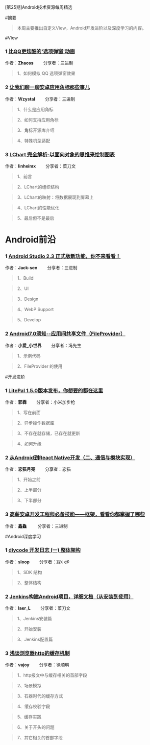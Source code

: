 [第25期]Android技术资源每周精选

#摘要

>本周主要推出自定义View，Android开发进阶以及深度学习的内容。

#View

### 1 [比QQ更炫酷的'选项弹窗'动画](http://mp.weixin.qq.com/s?__biz=MzI0NDYzMzg0OQ==&mid=2247484068&idx=1&sn=b77a4e7be6ee2d6aede46c07fa737022&chksm=e95b9b32de2c1224116281ab3877f3ab0c36d3c220315d5eec2a85cd01d20a0e6ac218cc3944&mpshare=1&scene=1&srcid=0307PCAZ686TVubt6ycJEA6V#rd)

作者：**Zhaoss** &emsp;&emsp;分享者：三进制

>1、如何模拟 QQ 选项弹窗效果


### 2 [让我们聊一聊安卓应用角标那些事儿](http://mp.weixin.qq.com/s?__biz=MzI0NDYzMzg0OQ==&mid=2247484070&idx=1&sn=483e54aa85354e05dc7a8d441d9232f0&chksm=e95b9b30de2c12260cf2b87d5a13fa43609c1f6be5a2898f31f14b40e2113b8df136ba1ee6dc&mpshare=1&scene=1&srcid=0308bu963nrTfPsfli0WgIdk#rd)

作者：**Wzystal** &emsp;&emsp;分享者：三进制

>1、什么是应用角标

>2、如何支持应用角标

>3、角标开源库介绍

>4、特殊机型适配


### 3 [LChart 完全解析-以面向对象的思维来绘制图表](http://mp.weixin.qq.com/s?__biz=MzI0NTcxNTg5Mg==&mid=2247483984&idx=1&sn=e20c7f878324f3f2c15ce960782ff065&chksm=e94b048bde3c8d9d6536cd8309d85be75c13612a027779f439ecef961441a619de9098600d84&mpshare=1&scene=1&srcid=0308Gw0Tb584iwJCeKEBpv4v#rd)

作者：**linheimx** &emsp;&emsp;分享者：菜刀文

>1、前言

>2、LChart的组织结构

>3、LChart的映射：将数据展现到屏幕上

>4、LChart的性能优化

>5、最后但不是最后


# Android前沿

### 1 [Android Studio 2.3 正式版新功能，你不来看看！](http://mp.weixin.qq.com/s?__biz=MzI0NDYzMzg0OQ==&mid=2247484067&idx=1&sn=4d39c74f85b17e9c8ec4ef9c6967bf3d&chksm=e95b9b35de2c12236c1965c312021022111f977ac6549b8481948c3c43ba12fd6bcdce00f31b&mpshare=1&scene=1&srcid=0306FHNd7Z6BeZUDIVovNXpL#rd)

作者：**Jack-sen** &emsp;&emsp;分享者：三进制

>1、Build

>2、UI

>3、Design

>4、WebP Support

>5、Develop


### 2 [Android7.0须知--应用间共享文件（FileProvider）](http://www.jianshu.com/p/3f9e3fc38eae)

作者：**小爱_小世界** &emsp;&emsp;分享者：冯先生

>1、示例代码

>2、FileProvider 的使用


#开发进阶

### 1 [LitePal 1.5.0版本发布，你想要的都在这里](http://mp.weixin.qq.com/s?__biz=MzA5MzI3NjE2MA==&mid=2650238794&idx=1&sn=f105f8100d62a202f5695f9496425063&chksm=88639e25bf1417330f0ffb1cf6c10ea07359ff25774313fac5addfb25541f7969d1d178e17cc&mpshare=1&scene=1&srcid=0307ZUKnErq1ukuPQ1YGZN4j#rd)

作者：**郭霖** &emsp;&emsp;分享者：小米加步枪

>1、写在前面

>2、异步操作数据库

>3、不存在就存储，已存在就更新

>4、如何升级

### 2 [从Android到React Native开发（二、通信与模块实现）](http://www.jianshu.com/p/bec040926db8)

作者：**恋猫月亮** &emsp;&emsp;分享者：恋猫

>1、开始之前

>2、上半部分

>3、下半部分


### 3 [高薪安卓开发工程师必备技能——框架，看看你都掌握了哪些](http://www.jianshu.com/p/60c1c90f3568)

作者：**鑫鱻** &emsp;&emsp; 分享者：三进制

#Android深度学习

### 1 [diycode 开发日志 (一) 整体架构](https://www.diycode.cc/topics/644?from=groupmessage)

作者：**sloop** &emsp;&emsp;分享者：寂小烨

>1、SDK 结构

>2、整体结构

### 2 [Jenkins构建Android项目，详细文档（从安装到使用）](http://www.jianshu.com/p/19c29fb19bfa)

作者：**laer_L** &emsp;&emsp;分享者：菜刀文

>1、Jenkins安装篇

>2、开始安装

>3、Jenkins配置篇

### 3 [浅谈浏览器http的缓存机制](http://www.cnblogs.com/vajoy/p/5341664.html?from=singlemessage)

作者：**vajoy** &emsp;&emsp;分享者：徐顺明

>1、http报文中与缓存相关的首部字段

>2、场景模拟

>3、石器时代的缓存方式

>4、缓存校验字段

>5、缓存实践

>6、关于开头的问题

>7、其它相关的首部字段